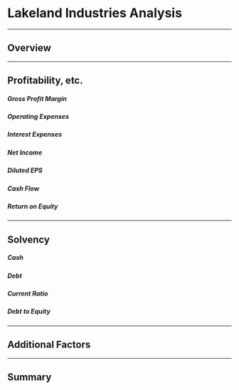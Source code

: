 # Lakeland Industries Analysis
---
## Overview

---
## Profitability, etc.

##### Gross Profit Margin

##### Operating Expenses

##### Interest Expenses

##### Net Income

##### Diluted EPS

##### Cash Flow

##### Return on Equity

---
## Solvency

##### Cash

##### Debt

##### Current Ratio

##### Debt to Equity

---
## Additional Factors

---
## Summary
